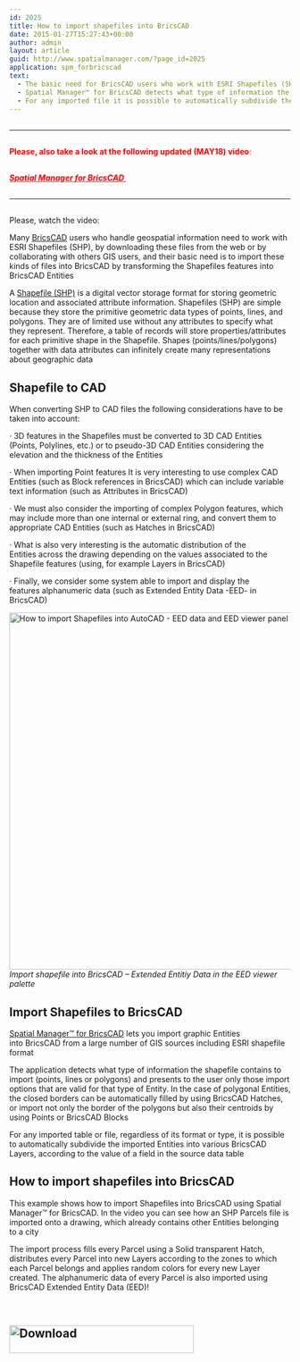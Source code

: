 ```yaml
---
id: 2025
title: How to import shapefiles into BricsCAD
date: 2015-01-27T15:27:43+00:00
author: admin
layout: article
guid: http://www.spatialmanager.com/?page_id=2025
application: spm_forbricscad
text:
  - The basic need for BricsCAD users who work with ESRI Shapefiles (SHP) is to import these kinds of files into BricsCAD
  - Spatial Manager™ for BricsCAD detects what type of information the shapefile contains to import (points, lines or polygons)
  - For any imported file it is possible to automatically subdivide the imported Entities into various BricsCAD Layers, according to the value of a field in the source data table
---
```

## 

* * *

## 

<span style="color: #ff0000;"><strong>Please, also take a look at the following updated (MAY18) video</strong>:</span>

## 

<span style="color: #ff0000;"><a style="color: #ff0000;" href="https://youtu.be/sOfDVtCinnk?rel=0" target="_blank" rel="nofollow"><strong><span style="text-decoration: underline;"><em>Spatial Manager for BricsCAD</em></span> </strong></a></span>

## 

* * *

## 

Please, watch the video:



Many <a title="BricsCAD product page" href="https://www.bricsys.com/en_INTL/bricscad/" target="_blank" rel="nofollow">BricsCAD</a> users who handle geospatial information need to work with ESRI Shapefiles (SHP), by downloading these files from the web or by collaborating with others GIS users, and their basic need is to import these kinds of files into BricsCAD by transforming the Shapefiles features into BricsCAD Entities

A <a title="Shapefile in Wikipedia" href="http://en.wikipedia.org/wiki/Shapefile" target="_blank" rel="nofollow">Shapefile (SHP)</a> is a digital vector storage format for storing geometric location and associated attribute information. Shapefiles (SHP) are simple because they store the primitive geometric data types of points, lines, and polygons. They are of limited use without any attributes to specify what they represent. Therefore, a table of records will store properties/attributes for each primitive shape in the Shapefile. Shapes (points/lines/polygons) together with data attributes can infinitely create many representations about geographic data

## Shapefile to CAD

When converting SHP to CAD files the following considerations have to be taken into account:

· 3D features in the Shapefiles must be converted to 3D CAD Entities (Points, Polylines, etc.) or to pseudo-3D CAD Entities considering the elevation and the thickness of the Entities
  
· When importing Point features It is very interesting to use complex CAD Entities (such as Block references in BricsCAD) which can include variable text information (such as Attributes in BricsCAD)
  
· We must also consider the importing of complex Polygon features, which may include more than one internal or external ring, and convert them to appropriate CAD Entities (such as Hatches in BricsCAD)
  
· What is also very interesting is the automatic distribution of the Entities across the drawing depending on the values associated to the Shapefile features (using, for example Layers in BricsCAD)
  
· <span class="hps">Finally</span>, we consider some <span class="hps">system</span> <span class="hps">able</span> <span class="hps">to import and</span> <span class="hps">display the features </span><span class="hps">alphanumeric data</span> (such as Extended Entity Data -EED- in BricsCAD)

<a href="http://www.spatialmanager.com/wp-content/uploads/2014/09/How-to-import-shapefiles-into-AutoCAD-Associated-data.png" target="_blank" rel="nofollow"><img class="aligncenter wp-image-1767" src="http://www.spatialmanager.com/wp-content/uploads/2014/09/How-to-import-shapefiles-into-AutoCAD-Associated-data.png" alt="How to import Shapefiles into AutoCAD - EED data and EED viewer panel" width="625" height="639" srcset="http://www.spatialmanager.com/wp-content/uploads/2014/09/How-to-import-shapefiles-into-AutoCAD-Associated-data.png 697w, http://www.spatialmanager.com/wp-content/uploads/2014/09/How-to-import-shapefiles-into-AutoCAD-Associated-data-293x300.png 293w, http://www.spatialmanager.com/wp-content/uploads/2014/09/How-to-import-shapefiles-into-AutoCAD-Associated-data-624x638.png 624w" sizes="(max-width: 625px) 100vw, 625px" /></a> _Import shapefile into BricsCAD &#8211; Extended Entitiy Data in the EED viewer palette_

## Import Shapefiles to BricsCAD

<a title="Spatial Manager™ for BricsCAD product page" href="http://www.spatialmanager.com/spm-forbricscad" target="_blank" rel="nofollow">Spatial Manager™ for BricsCAD</a> lets you import graphic Entities into BricsCAD from a large number of GIS sources including ESRI shapefile format

The application detects what type of information the shapefile contains to import (points, lines or polygons) and presents to the user only those import options that are valid for that type of Entity. In the case of polygonal Entities, the closed borders can be automatically filled by using BricsCAD Hatches, or import not only the border of the polygons but also their centroids by using Points or BricsCAD Blocks

For any imported table or file, regardless of its format or type, it is possible to automatically subdivide the imported Entities into various BricsCAD Layers, according to the value of a field in the source data table

## How to import shapefiles into BricsCAD

This example shows how to import Shapefiles into BricsCAD using Spatial Manager™ for BricsCAD. In the video you can see how an SHP Parcels file is imported onto a drawing, which already contains other Entities belonging to a city

The import process fills every Parcel using a Solid transparent Hatch, distributes every Parcel into new Layers according to the zones to which each Parcel belongs and applies random colors for every new Layer created. The alphanumeric data of every Parcel is also imported using BricsCAD Extended Entity Data (EED)!

&nbsp;

<h2 style="text-align: justify;">
  <a href="http://www.spatialmanager.com/download/spatial-manager-bricscad/" target="_blank" rel="nofollow"><img class="aligncenter wp-image-3306 size-full" src="http://www.spatialmanager.com/wp-content/uploads/2016/06/Download.png" alt="Download" width="330" height="50" srcset="http://www.spatialmanager.com/wp-content/uploads/2016/06/Download.png 330w, http://www.spatialmanager.com/wp-content/uploads/2016/06/Download-300x45.png 300w" sizes="(max-width: 330px) 100vw, 330px" /></a>
</h2>